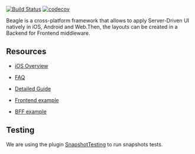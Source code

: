 [![Build Status](https://app.bitrise.io/app/ba33132ae93f50c8/status.svg?token=ET78G0IwTjRaVguEnzRPhw&branch=master)](https://app.bitrise.io/app/ba33132ae93f50c8)
[![codecov](https://codecov.io/gh/ZupIT/darwin-beagle-ios/branch/master/graph/badge.svg?token=kkxlEqbiLk)](https://codecov.io/gh/ZupIT/darwin-beagle-ios)

Beagle is a cross-platform framework that allows to apply Server-Driven UI natively in iOS, Android and Web.Then, the layouts can be created in a Backend for Frontend middleware.

## Resources

* [iOS Overview](https://zup-products.gitbook.io/beagle/introducing/ios)

* [FAQ](https://zup-products.gitbook.io/beagle/other-information/faq)

* [Detailed Guide](https://zup-products.gitbook.io/beagle/)

* [Frontend example](https://github.com/ZupIT/beagle-tmdb-ios)

* [BFF example](https://github.com/ZupIT/beagle-tmdb-backend)

## Testing
We are using the plugin [SnapshotTesting](https://github.com/pointfreeco/swift-snapshot-testing) to run snapshots tests.